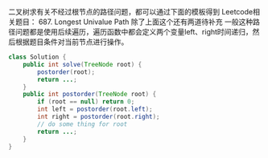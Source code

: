 二叉树求有关不经过根节点的路径问题，都可以通过下面的模板得到
Leetcode相关题目：
687. Longest Univalue Path
除了上面这个还有两道待补充
一般这种路径问题都是使用后续遍历，遍历函数中都会定义两个变量left、right时间递归，然后根据题目条件对当前节点进行操作。
```java
class Solution {
    public int solve(TreeNode root) {
        postorder(root);
        return ...;
    }
    public int postorder(TreeNode root) {
        if (root == null) return 0;
        int left = postorder(root.left);
        int right = postorder(root.right);
        // do some thing for root
        return ...;
    }
}
```